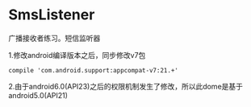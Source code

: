 # SmsListener
广播接收者练习。短信监听器

1.修改android编译版本之后，同步修改v7包

```
compile 'com.android.support:appcompat-v7:21.+'
```

2.由于android6.0(API23)之后的权限机制发生了修改，所以此dome是基于android5.0(API21)
